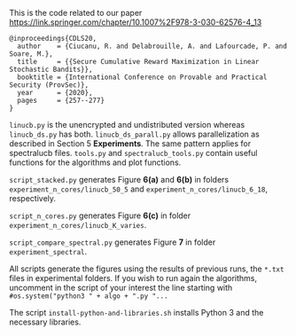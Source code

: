 This is the code related to our paper <https://link.springer.com/chapter/10.1007%2F978-3-030-62576-4_13>

    @inproceedings{CDLS20,
      author    = {Ciucanu, R. and Delabrouille, A. and Lafourcade, P. and Soare, M.},
      title     = {{Secure Cumulative Reward Maximization in Linear Stochastic Bandits}},
      booktitle = {International Conference on Provable and Practical Security (ProvSec)},
      year      = {2020},
      pages     = {257--277}
    }

`linucb.py` is the unencrypted and undistributed version whereas `linucb_ds.py`
has both. `linucb_ds_parall.py` allows parallelization as described in Section 5
**Experiments**.
The same pattern applies for spectralucb files.
`tools.py` and `spectralucb_tools.py` contain useful functions for the algorithms
and plot functions.

`script_stacked.py` generates Figure **6(a)** and **6(b)** in folders
`experiment_n_cores/linucb_50_5` and `experiment_n_cores/linucb_6_18`, respectively.

`script_n_cores.py` generates Figure **6(c)** in folder `experiment_n_cores/linucb_K_varies`.

`script_compare_spectral.py` generates Figure **7** in folder `experiment_spectral`.

All scripts generate the figures using the results of previous runs, the
`*.txt` files in experimental folders. If you wish to run again the algorithms,
uncomment in the script of your interest the line starting with
`#os.system("python3 " + algo + ".py "...`

The script `install-python-and-libraries.sh` installs Python 3 and the necessary libraries.
